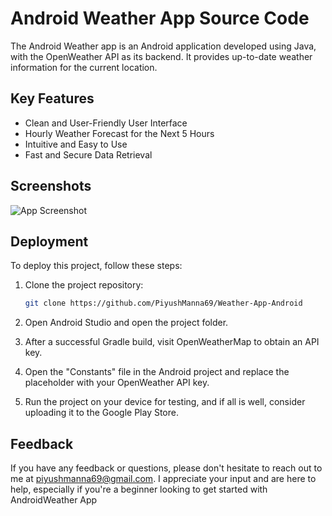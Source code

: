 # Android Weather App Source Code

The Android Weather app is an Android application developed using Java, with the OpenWeather API as its backend. It provides up-to-date weather information for the current location.

## Key Features

- Clean and User-Friendly User Interface
- Hourly Weather Forecast for the Next 5 Hours
- Intuitive and Easy to Use
- Fast and Secure Data Retrieval

## Screenshots

![App Screenshot](https://scontent.fbir5-1.fna.fbcdn.net/v/t39.30808-6/396930954_295021450090800_7239913159095630393_n.jpg?stp=dst-jpg_p843x403&_nc_cat=105&ccb=1-7&_nc_sid=5f2048&_nc_ohc=bkg0xhYL-_4AX8Vw6FK&_nc_ht=scontent.fbir5-1.fna&oh=00_AfDNHOeX_E_1aOvVoEwmaDgRm3ReWL6Q1eMSXEqEJIzjTA&oe=65442C11)

## Deployment

To deploy this project, follow these steps:

1. Clone the project repository:

   ```bash
   git clone https://github.com/PiyushManna69/Weather-App-Android

2. Open Android Studio and open the project folder.
3. After a successful Gradle build, visit OpenWeatherMap to obtain an API key.
4. Open the "Constants" file in the Android project and replace the placeholder with your OpenWeather API key.
5. Run the project on your device for testing, and if all is well, consider uploading it to the Google Play Store.

## Feedback

If you have any feedback or questions, please don't hesitate to reach out to me at piyushmanna69@gmail.com. I appreciate your input and are here to help, especially if you're a beginner looking to get started with AndroidWeather App

